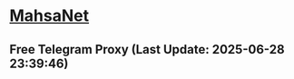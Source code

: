 
# [MahsaNet](https://t.me/mahsa_net)
## Free Telegram Proxy (Last Update: 2025-06-28 23:39:46)

    